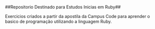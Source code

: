 ##Repositorio Destinado para Estudos Inicias em Ruby##

Exercicios criados a partir da apostila da Campus Code para aprender o basico de programação utilizando a linguagem Ruby.
